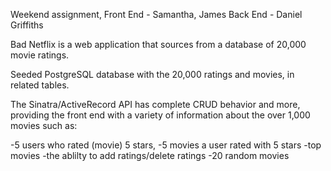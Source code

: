Weekend assignment,
Front End - Samantha, James
Back End - Daniel Griffiths

Bad Netflix is a web application that sources from a database of 20,000 movie ratings.

Seeded PostgreSQL database with the 20,000 ratings and movies, in related tables.

The Sinatra/ActiveRecord API has complete CRUD behavior and more, providing the front end with
a variety of information about the over 1,000 movies such as:

-5 users who rated (movie) 5 stars, 
-5 movies a user rated with 5 stars
-top movies
-the ablilty to add ratings/delete ratings
-20 random movies
